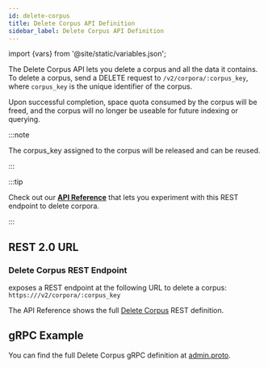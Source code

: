 ```yaml
---
id: delete-corpus
title: Delete Corpus API Definition
sidebar_label: Delete Corpus API Definition
---
```


import {vars} from '@site/static/variables.json';

The Delete Corpus API lets you delete a corpus and all the data it contains.
To delete a corpus, send a DELETE request to `/v2/corpora/:corpus_key`, where
`corpus_key` is the unique identifier of the corpus.

Upon successful completion, space quota consumed by the corpus will be freed,
and the corpus will no longer be useable for future indexing or querying.

:::note

The corpus_key assigned to the corpus will be released and can be reused.

:::

:::tip

Check out our [**API Reference**](/docs/rest-api/delete-corpus) that lets you experiment with this REST endpoint
to delete corpora.

:::

## REST 2.0 URL

### Delete Corpus REST Endpoint

<Config v="names.product"/> exposes a REST endpoint at the following URL
to delete a corpus:
<code>https://<Config v="domains.rest.admin"/>/v2/corpora/:corpus_key</code>

The API Reference shows the full [Delete Corpus](/docs/rest-api/delete-corpus) REST definition.

## gRPC Example

You can find the full Delete Corpus gRPC definition at [admin.proto](https://github.com/vectara/protos/blob/main/admin.proto).
